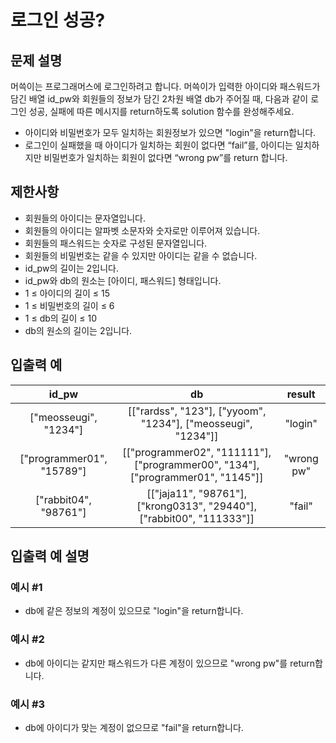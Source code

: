 # 로그인 성공?

## 문제 설명

머쓱이는 프로그래머스에 로그인하려고 합니다. 머쓱이가 입력한 아이디와 패스워드가 담긴 배열 id_pw와 회원들의 정보가 담긴 2차원 배열 db가 주어질 때, 다음과 같이 로그인 성공, 실패에 따른 메시지를 return하도록 solution 함수를 완성해주세요.

- 아이디와 비밀번호가 모두 일치하는 회원정보가 있으면 "login"을 return합니다.
- 로그인이 실패했을 때 아이디가 일치하는 회원이 없다면 “fail”를, 아이디는 일치하지만 비밀번호가 일치하는 회원이 없다면 “wrong pw”를 return 합니다.

## 제한사항

- 회원들의 아이디는 문자열입니다.
- 회원들의 아이디는 알파벳 소문자와 숫자로만 이루어져 있습니다.
- 회원들의 패스워드는 숫자로 구성된 문자열입니다.
- 회원들의 비밀번호는 같을 수 있지만 아이디는 같을 수 없습니다.
- id_pw의 길이는 2입니다.
- id_pw와 db의 원소는 [아이디, 패스워드] 형태입니다.
- 1 ≤ 아이디의 길이 ≤ 15
- 1 ≤ 비밀번호의 길이 ≤ 6
- 1 ≤ db의 길이 ≤ 10
- db의 원소의 길이는 2입니다.

## 입출력 예

|           id_pw           |                                       db                                        |   result   |
| :-----------------------: | :-----------------------------------------------------------------------------: | :--------: |
|   ["meosseugi", "1234"]   |          [["rardss", "123"], ["yyoom", "1234"], ["meosseugi", "1234"]]          |  "login"   |
| ["programmer01", "15789"] | [["programmer02", "111111"], ["programmer00", "134"], ["programmer01", "1145"]] | "wrong pw" |
|   ["rabbit04", "98761"]   |      [["jaja11", "98761"], ["krong0313", "29440"], ["rabbit00", "111333"]]      |   "fail"   |

## 입출력 예 설명

### 예시 #1

- db에 같은 정보의 계정이 있으므로 "login"을 return합니다.

### 예시 #2

- db에 아이디는 같지만 패스워드가 다른 계정이 있으므로 "wrong pw"를 return합니다.

### 예시 #3

- db에 아이디가 맞는 계정이 없으므로 "fail"을 return합니다.
